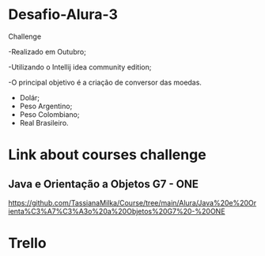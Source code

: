 # Desafio-Alura-3
Challenge

-Realizado em Outubro;

-Utilizando o Intellij idea community edition;

-O principal objetivo é a criação de conversor das moedas.

- Dolár;
- Peso Argentino;
- Peso Colombiano;
- Real Brasileiro.


# Link about courses challenge

## Java e Orientação a Objetos G7 - ONE

https://github.com/TassianaMilka/Course/tree/main/Alura/Java%20e%20Orienta%C3%A7%C3%A3o%20a%20Objetos%20G7%20-%20ONE

# Trello

